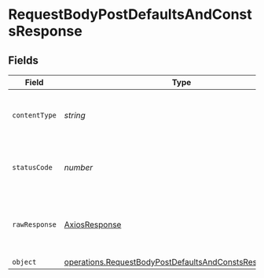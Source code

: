 # RequestBodyPostDefaultsAndConstsResponse


## Fields

| Field                                                                                                                              | Type                                                                                                                               | Required                                                                                                                           | Description                                                                                                                        |
| ---------------------------------------------------------------------------------------------------------------------------------- | ---------------------------------------------------------------------------------------------------------------------------------- | ---------------------------------------------------------------------------------------------------------------------------------- | ---------------------------------------------------------------------------------------------------------------------------------- |
| `contentType`                                                                                                                      | *string*                                                                                                                           | :heavy_check_mark:                                                                                                                 | HTTP response content type for this operation                                                                                      |
| `statusCode`                                                                                                                       | *number*                                                                                                                           | :heavy_check_mark:                                                                                                                 | HTTP response status code for this operation                                                                                       |
| `rawResponse`                                                                                                                      | [AxiosResponse](https://axios-http.com/docs/res_schema)                                                                            | :heavy_minus_sign:                                                                                                                 | Raw HTTP response; suitable for custom response parsing                                                                            |
| `object`                                                                                                                           | [operations.RequestBodyPostDefaultsAndConstsResponseBody](../../models/operations/requestbodypostdefaultsandconstsresponsebody.md) | :heavy_minus_sign:                                                                                                                 | OK                                                                                                                                 |
